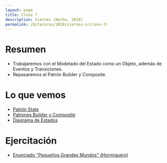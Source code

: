 ```yaml
---
layout: page
title: Clase 7
description: Viernes (Noche, 2018)
permalink: /bitacoras/2018/viernes-n/clase-7/
---
```


# Resumen

- Trabajaremos con el Modelado del Estado como un Objeto, además de Eventos y Transiciones.
- Repasaremos el Patrón Builder y Composite.

# Lo que vemos

- [Patrón State](https://sourcemaking.com/design_patterns/state)
- [Patrones Builder y Composite](https://github.com/dieforfree/edsebooks/blob/master/ebooks/Design%20Patterns%2C%20Elements%20of%20Reusable%20Object-Oriented%20Software.pdf)
- [Diagrama de Estados](https://docs.google.com/document/d/1CLIsWdk-Fv3HnuUMD0D2tU96vGvdrkyQyiJgBIsQueE/edit?usp=sharing)

# Ejercitación
 
- [Enunciado "Pequeños Grandes Mundos" (Hormiguero)](https://docs.google.com/document/d/10YG5vVS_UxHfhQnewQW9oleX3AbQyQcNwFajm_Y5bB4/edit#heading=h.l7htq1w726rk)
